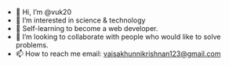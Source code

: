 - 👋 Hi, I’m @vuk20
- 👀 I’m interested in science & technology
- 🌱 Self-learning to become a web developer.   
- 💞️ I’m looking to collaborate with people who would like to solve problems. 
- 📫 How to reach me email: vaisakhunnikrishnan123@gmail.com

<!---
vuk20/vuk20 is a ✨ special ✨ repository because its `README.md` (this file) appears on your GitHub profile.
You can click the Preview link to take a look at your changes.
--->
